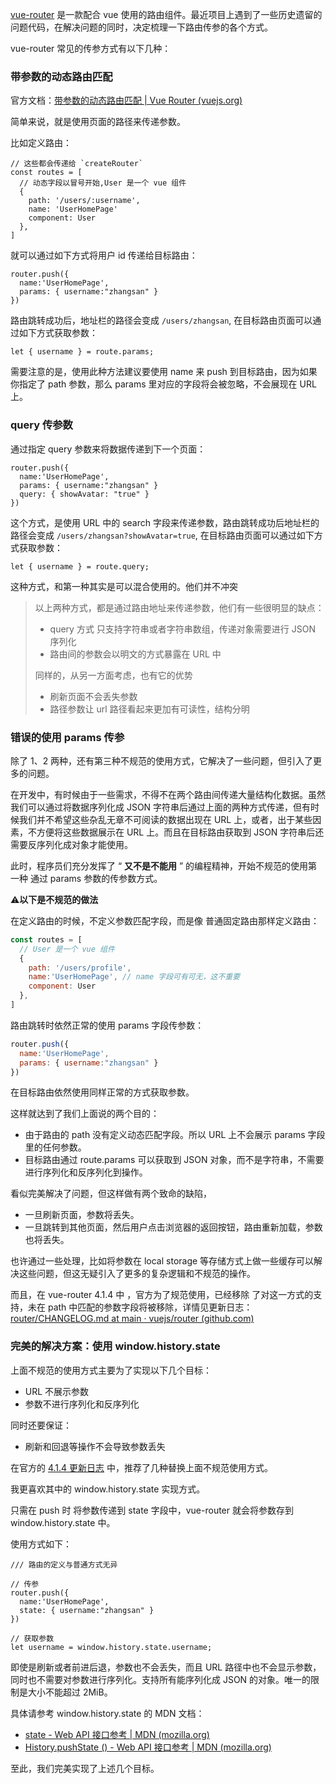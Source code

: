 [vue-router](https://link.juejin.cn/?target=https%3A%2F%2Frouter.vuejs.org%2F "https://router.vuejs.org/") 是一款配合 vue 使用的路由组件。最近项目上遇到了一些历史遗留的问题代码，在解决问题的同时，决定梳理一下路由传参的各个方式。

vue-router 常见的传参方式有以下几种：

### 带参数的动态路由匹配

官方文档：[带参数的动态路由匹配 | Vue Router (vuejs.org)](https://link.juejin.cn/?target=https%3A%2F%2Frouter.vuejs.org%2Fzh%2Fguide%2Fessentials%2Fdynamic-matching.html "https://router.vuejs.org/zh/guide/essentials/dynamic-matching.html")

简单来说，就是使用页面的路径来传递参数。

比如定义路由：

```
// 这些都会传递给 `createRouter`
const routes = [
  // 动态字段以冒号开始,User 是一个 vue 组件
  { 
    path: '/users/:username', 
    name: 'UserHomePage'
   	component: User 
  },
]
```

就可以通过如下方式将用户 id 传递给目标路由：

```
router.push({
  name:'UserHomePage',
  params: { username:"zhangsan" }
})
```

路由跳转成功后，地址栏的路径会变成 `/users/zhangsan`, 在目标路由页面可以通过如下方式获取参数：

```
let { username } = route.params; 
```

需要注意的是，使用此种方法建议要使用 name 来 push 到目标路由，因为如果你指定了 path 参数，那么 params 里对应的字段将会被忽略，不会展现在 URL 上。

### query 传参数

通过指定 query 参数来将数据传递到下一个页面：

```
router.push({
  name:'UserHomePage',
  params: { username:"zhangsan" }
  query: { showAvatar: "true" }
})
```

这个方式，是使用 URL 中的 search 字段来传递参数，路由跳转成功后地址栏的路径会变成 `/users/zhangsan?showAvatar=true`, 在目标路由页面可以通过如下方式获取参数：

```
let { username } = route.query; 
```

这种方式，和第一种其实是可以混合使用的。他们并不冲突

> 以上两种方式，都是通过路由地址来传递参数，他们有一些很明显的缺点：
>
> * query 方式 只支持字符串或者字符串数组，传递对象需要进行 JSON 序列化
> * 路由间的参数会以明文的方式暴露在 URL 中
>
> 同样的，从另一方面考虑，也有它的优势
>
> * 刷新页面不会丢失参数
> * 路径参数让 url 路径看起来更加有可读性，结构分明

### 错误的使用 params 传参

除了 1、2 两种，还有第三种不规范的使用方式，它解决了一些问题，但引入了更多的问题。

在开发中，有时候由于一些需求，不得不在两个路由间传递大量结构化数据。虽然我们可以通过将数据序列化成 JSON 字符串后通过上面的两种方式传递，但有时候我们并不希望这些杂乱无章不可阅读的数据出现在 URL 上，或者，出于某些因素，不方便将这些数据展示在 URL 上。而且在目标路由获取到 JSON 字符串后还需要反序列化成对象才能使用。

此时，程序员们充分发挥了 “ **又不是不能用** ” 的编程精神，开始不规范的使用第一种 通过 params 参数的传参数方式。

⚠️**以下是不规范的做法**

在定义路由的时候，不定义参数匹配字段，而是像 普通固定路由那样定义路由：

```js
const routes = [
  // User 是一个 vue 组件
  { 
    path: '/users/profile', 
  	name:'UserHomePage', // name 字段可有可无，这不重要
   	component: User 
  },
]
```

路由跳转时依然正常的使用 params 字段传参数：

```js
router.push({
  name:'UserHomePage',
  params: { username:"zhangsan" }
})
```

在目标路由依然使用同样正常的方式获取参数。

这样就达到了我们上面说的两个目的：

* 由于路由的 path 没有定义动态匹配字段。所以 URL 上不会展示 params 字段里的任何参数。
* 目标路由通过 route.params 可以获取到 JSON 对象，而不是字符串，不需要进行序列化和反序列化到操作。

看似完美解决了问题，但这样做有两个致命的缺陷，

* 一旦刷新页面，参数将丢失。
* 一旦跳转到其他页面，然后用户点击浏览器的返回按钮，路由重新加载，参数也将丢失。

也许通过一些处理，比如将参数在 local storage 等存储方式上做一些缓存可以解决这些问题，但这无疑引入了更多的复杂逻辑和不规范的操作。

而且，在 vue-router 4.1.4 中 ，官方为了规范使用，已经移除 了对这一方式的支持，未在 path 中匹配的参数字段将被移除，详情见更新日志：[router/CHANGELOG.md at main · vuejs/router (github.com)](https://link.juejin.cn/?target=https%3A%2F%2Fgithub.com%2Fvuejs%2Frouter%2Fblob%2Fmain%2Fpackages%2Frouter%2FCHANGELOG.md%23414-2022-08-22 "https://github.com/vuejs/router/blob/main/packages/router/CHANGELOG.md#414-2022-08-22")

### 完美的解决方案：使用 window\.history.state

上面不规范的使用方式主要为了实现以下几个目标：

* URL 不展示参数
* 参数不进行序列化和反序列化

同时还要保证：

* 刷新和回退等操作不会导致参数丢失

在官方的 [4.1.4 更新日志](https://link.juejin.cn/?target=https%3A%2F%2Fgithub.com%2Fvuejs%2Frouter%2Fblob%2Fmain%2Fpackages%2Frouter%2FCHANGELOG.md%23414-2022-08-22 "https://github.com/vuejs/router/blob/main/packages/router/CHANGELOG.md#414-2022-08-22") 中，推荐了几种替换上面不规范使用方式。

我更喜欢其中的 window\.history.state 实现方式。

只需在 push 时 将参数传递到 state 字段中，vue-router 就会将参数存到 window\.history.state 中。

使用方式如下：

```
/// 路由的定义与普通方式无异

// 传参
router.push({
  name:'UserHomePage',
  state: { username:"zhangsan" }
})

// 获取参数
let username = window.history.state.username;
```

即使是刷新或者前进后退，参数也不会丢失，而且 URL 路径中也不会显示参数，同时也不需要对参数进行序列化。支持所有能序列化成 JSON 的对象。唯一的限制是大小不能超过 2MiB。

具体请参考 window\.history.state 的 MDN 文档：

* [state - Web API 接口参考 | MDN (mozilla.org)](https://link.juejin.cn/?target=https%3A%2F%2Fdeveloper.mozilla.org%2Fzh-CN%2Fdocs%2FWeb%2FAPI%2FHistory%2Fstate "https://developer.mozilla.org/zh-CN/docs/Web/API/History/state")
* [History.pushState () - Web API 接口参考 | MDN (mozilla.org)](https://link.juejin.cn/?target=https%3A%2F%2Fdeveloper.mozilla.org%2Fzh-CN%2Fdocs%2FWeb%2FAPI%2FHistory%2FpushState "https://developer.mozilla.org/zh-CN/docs/Web/API/History/pushState")

至此，我们完美实现了上述几个目标。
